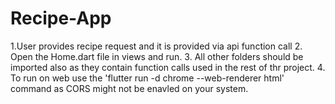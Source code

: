 # Recipe-App
1.User provides recipe request and it is provided via api function call
2. Open the Home.dart file in views and run.
3. All other folders should be imported also as they contain function calls used in the rest of thr project.
4. To run on web use the 'flutter run -d chrome --web-renderer html' command as CORS might not be enavled on your system.
